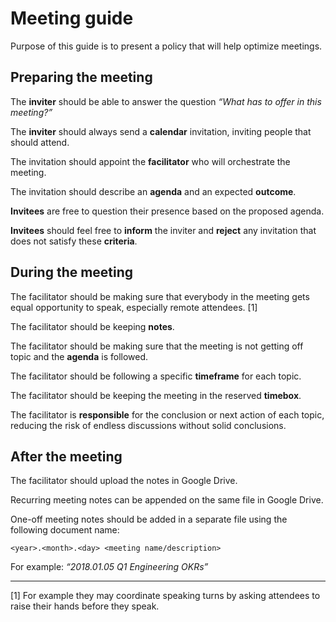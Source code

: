 # Meeting guide

Purpose of this guide is to present a policy that will help optimize meetings.

## Preparing the meeting

The **inviter** should be able to answer the question *“What <invitee> has to offer in this meeting?”*

The **inviter** should always send a **calendar** invitation, inviting people that should attend.

The invitation should appoint the **facilitator** who will orchestrate the meeting.

The invitation should describe an **agenda** and an expected **outcome**.

**Invitees** are free to question their presence based on the proposed agenda.

**Invitees** should feel free to **inform** the inviter and **reject** any invitation that does not satisfy these **criteria**.

## During the meeting

The facilitator should be making sure that everybody in the meeting gets equal opportunity to speak, especially remote attendees. [1]

The facilitator should be keeping **notes**.

The facilitator should be making sure that the meeting is not getting off topic and the **agenda** is followed.

The facilitator should be following a specific **timeframe** for each topic.

The facilitator should be keeping the meeting in the reserved **timebox**.

The facilitator is **responsible** for the conclusion or next action of each topic, reducing the risk of endless discussions without solid conclusions.

## After the meeting

The facilitator should upload the notes in Google Drive.

Recurring meeting notes can be appended on the same file in Google Drive.

One-off meeting notes should be added in a separate file using the following document name:

`<year>.<month>.<day> <meeting name/description>`

For example: *“2018.01.05 Q1 Engineering OKRs”*

----

[1] For example they may coordinate speaking turns by asking attendees to raise their hands before they speak.
